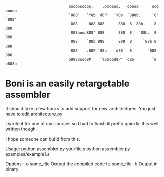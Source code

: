                                 oooooooooo.    .oooooo.   ooooo      ooo ooooo 
                                `888'   `Y8b  d8P'  `Y8b  `888b.     `8' `888' 
                                 888     888 888      888  8 `88b.    8   888  
                                 888oooo888' 888      888  8   `88b.  8   888  
                                 888    `88b 888      888  8     `88b.8   888  
                                 888    .88P `88b    d88'  8       `888   888  
                                o888bood8P'   `Y8bood8P'  o8o        `8  o888o 


Boni is an easily retargetable assembler
========================================

It should take a few hours to add support for new architectures. You just have to edit architecture.py

I wrote it for one of my courses so I had to finish it pretty quickly. It is well written though.

I hope someone can build from this.

Usage:
python assembler.py yourfile.s
python assembler.py examples/example1.s

Options:
-o some_file                        Output the compiled code to some_file
-b                                  Output in binary